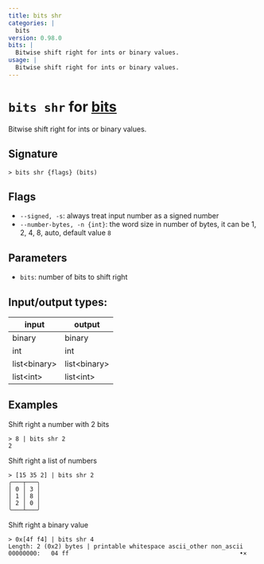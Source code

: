 ```yaml
---
title: bits shr
categories: |
  bits
version: 0.98.0
bits: |
  Bitwise shift right for ints or binary values.
usage: |
  Bitwise shift right for ints or binary values.
---
```

<!-- This file is automatically generated. Please edit the command in https://github.com/nushell/nushell instead. -->

# `bits shr` for [bits](/commands/categories/bits.md)

<div class='command-title'>Bitwise shift right for ints or binary values.</div>

## Signature

```> bits shr {flags} (bits)```

## Flags

 -  `--signed, -s`: always treat input number as a signed number
 -  `--number-bytes, -n {int}`: the word size in number of bytes, it can be 1, 2, 4, 8, auto, default value `8`

## Parameters

 -  `bits`: number of bits to shift right


## Input/output types:

| input        | output       |
| ------------ | ------------ |
| binary       | binary       |
| int          | int          |
| list\<binary\> | list\<binary\> |
| list\<int\>    | list\<int\>    |
## Examples

Shift right a number with 2 bits
```nu
> 8 | bits shr 2
2
```

Shift right a list of numbers
```nu
> [15 35 2] | bits shr 2
╭───┬───╮
│ 0 │ 3 │
│ 1 │ 8 │
│ 2 │ 0 │
╰───┴───╯

```

Shift right a binary value
```nu
> 0x[4f f4] | bits shr 4
Length: 2 (0x2) bytes | printable whitespace ascii_other non_ascii
00000000:   04 ff                                                •×

```
